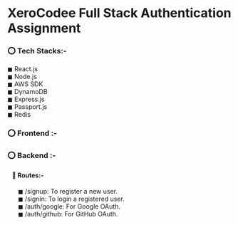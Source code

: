 <h1> XeroCodee Full Stack Authentication Assignment</h1>

<h3>⭕ Tech Stacks:- </h3>
◼ React.js</br>  
◼ Node.js  </br>  
◼ AWS SDK</br>  
◼ DynamoDB</br>  
◼ Express.js</br>  
◼ Passport.js</br>  
◼ Redis</br>  

<h3>⭕ Frontend :- </h3>
<h3>⭕ Backend :- </h3>
<h4> &nbsp &nbsp🔷 Routes:-</h4>
&nbsp &nbsp&nbsp &nbsp◼ /signup: To register a new user.</br>  
&nbsp &nbsp&nbsp &nbsp◼ /signin: To login a registered user.</br>  
&nbsp &nbsp&nbsp &nbsp◼ /auth/google: For Google OAuth.</br>  
&nbsp &nbsp&nbsp &nbsp◼ /auth/github: For GitHub OAuth.</br>  




